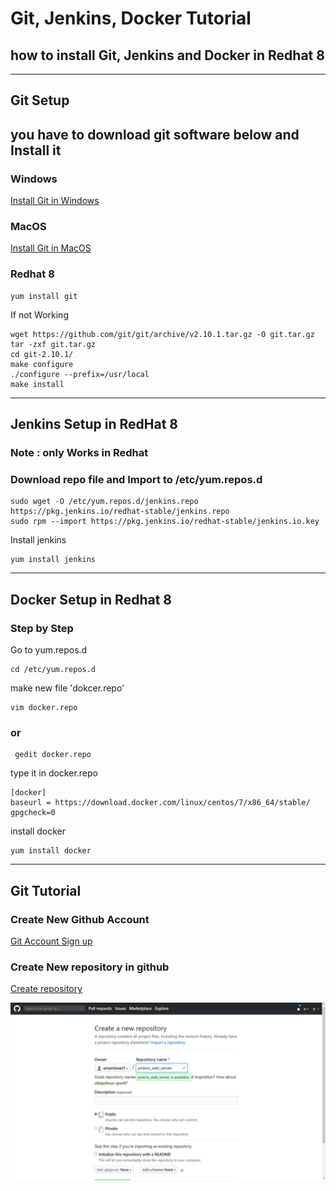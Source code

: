 # Git, Jenkins, Docker Tutorial
## how to install Git, Jenkins and Docker in Redhat 8

---

## Git Setup


## you have to download git software below and Install it 


### Windows
[Install Git in Windows](https://git-scm.com/download/win) 

### MacOS
[Install Git in MacOS](https://git-scm.com/download/mac)

### Redhat 8 


```
yum install git
```

If not Working 



```
wget https://github.com/git/git/archive/v2.10.1.tar.gz -O git.tar.gz
tar -zxf git.tar.gz
cd git-2.10.1/
make configure
./configure --prefix=/usr/local
make install
```





---






## Jenkins Setup in RedHat 8 

### Note :  only Works in Redhat 


### Download repo file and Import to  /etc/yum.repos.d

```
sudo wget -O /etc/yum.repos.d/jenkins.repo https://pkg.jenkins.io/redhat-stable/jenkins.repo
sudo rpm --import https://pkg.jenkins.io/redhat-stable/jenkins.io.key
```

Install jenkins



```
yum install jenkins
```




---


## Docker Setup in Redhat 8

### Step by Step 

Go to yum.repos.d


```
cd /etc/yum.repos.d
```

make new file 'dokcer.repo'



```
vim docker.repo 
```

### or 

```
 gedit docker.repo 
```

type it in docker.repo

```
[docker]
baseurl = https://download.docker.com/linux/centos/7/x86_64/stable/
gpgcheck=0
```

install docker 

``` 
yum install docker 
```

---
## Git Tutorial
### Create New Github Account

[Git Account Sign up](https://github.com/join) 

###  Create New repository in github

[Create repository](https://github.com/new) 

![Create repository](images/github_repo.png)


 
 















